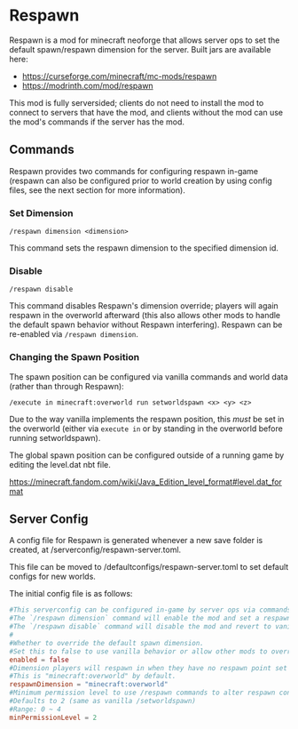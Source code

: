 # Respawn

Respawn is a mod for minecraft neoforge that allows server ops to set the default spawn/respawn dimension for the server. Built jars are available here:
* https://curseforge.com/minecraft/mc-mods/respawn
* https://modrinth.com/mod/respawn

This mod is fully serversided; clients do not need to install the mod to connect to servers that have the mod, and clients without the mod can use the mod's commands if the server has the mod.

## Commands

Respawn provides two commands for configuring respawn in-game (respawn can also be configured prior to world creation by using config files, see the next section for more information).

### Set Dimension

`/respawn dimension <dimension>`

This command sets the respawn dimension to the specified dimension id.

### Disable

`/respawn disable`

This command disables Respawn's dimension override; players will again respawn in the overworld afterward (this also allows other mods to handle the default spawn behavior without Respawn interfering). Respawn can be re-enabled via `/respawn dimension`.

### Changing the Spawn Position

The spawn position can be configured via vanilla commands and world data (rather than through Respawn):

`/execute in minecraft:overworld run setworldspawn <x> <y> <z>`

Due to the way vanilla implements the respawn position, this *must* be set in the overworld (either via `execute in` or by standing in the overworld before running setworldspawn).

The global spawn position can be configured outside of a running game by editing the level.dat nbt file.

https://minecraft.fandom.com/wiki/Java_Edition_level_format#level.dat_format

## Server Config

A config file for Respawn is generated whenever a new save folder is created, at <savefolder>/serverconfig/respawn-server.toml.

This file can be moved to <minecraftfolder>/defaultconfigs/respawn-server.toml to set default configs for new worlds.

The initial config file is as follows:

```toml
#This serverconfig can be configured in-game by server ops via commands.
#The `/respawn dimension` command will enable the mod and set a respawn dimension.
#The `/respawn disable` command will disable the mod and revert to vanilla spawning behavior.
#
#Whether to override the default spawn dimension.
#Set this to false to use vanilla behavior or allow other mods to override the default spawn dimension.
enabled = false
#Dimension players will respawn in when they have no respawn point set (from bed, anchors, etc).
#This is "minecraft:overworld" by default.
respawnDimension = "minecraft:overworld"
#Minimum permission level to use /respawn commands to alter respawn config in-game.
#Defaults to 2 (same as vanilla /setworldspawn)
#Range: 0 ~ 4
minPermissionLevel = 2
```
